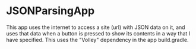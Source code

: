 # JSONParsingApp
This app uses the internet to access a site (url) with JSON data on it, and uses that data when a button is pressed to show its contents in a way that I have specified.  This uses the "Volley" dependency in the app build.gradle.
